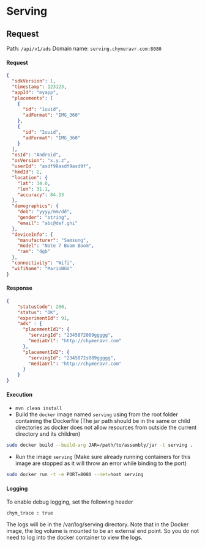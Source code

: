 # Serving

## Request
Path: `/api/v1/ads`
Domain name: `serving.chymeravr.com:8080`

#### Request
```json
{
  "sdkVersion": 1,
  "timestamp": 123123,
  "appId": "myapp",
  "placements": [
    {
      "id": "1uuid",
      "adFormat": "IMG_360"
    }, 
    {
      "id": "2uuid",
      "adFormat": "IMG_360"
    }
  ],
  "osId": "Android",
  "osVersion": "x.y.z",
  "userId": "asdf98asdf9asd9f",
  "hmdId": 2,
  "location": {
    "lat": 34.0,
    "lon": 31.1,
    "accuracy": 84.33
  },
  "demographics": {
    "dob": "yyyy/mm/dd",
    "gender": "string",
    "email": "abc@def.ghi"
  },
  "deviceInfo": {
    "manufacturer": "Samsung",
    "model": "Note 7 Boom Boom",
    "ram": "4gb"
  },
  "connectivity": "Wifi",
  "wifiName": "MarioNGV"
}
```
#### Response
```json
{
    "statusCode": 200,
    "status": "OK",
    "experimentId": 91,
    "ads" : {
      "placementId1": {
        "servingId": "2345872089ggggg",
        "mediaUrl": "http://chymeravr.com"
      },
      "placementId2": {
        "servingId": "2345872s089ggggg",
        "mediaUrl": "http://chymeravr.com"
      }
    }
}
```

#### Execution
* `mvn clean install`
* Build the `docker` image named `serving` using from the root folder containing the Dockerfile (The jar path should be in the same or child directories as docker does not allow resources from outside the current directory and its children)
```bash
sudo docker build --build-arg JAR=/path/to/assembly/jar -t serving .
```
* Run the image `serving` (Make sure already running containers for this image are stopped as it will throw an error while binding to the port)
```bash
sudo docker run -t -e PORT=8080 --net=host serving

```

#### Logging
To enable debug logging, set the following header
```
chym_trace : true
```
The logs will be in the /var/log/serving directory. Note that in the Docker image, the log volume is mounted to be an external end point. So you do not need to log into the docker container to view the logs.

